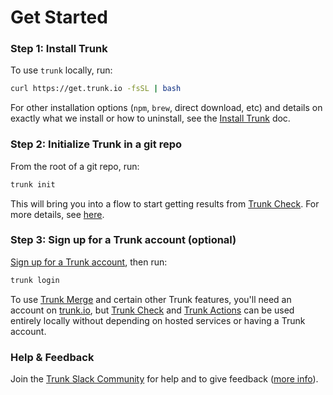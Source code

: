 # Get Started

### Step 1: Install Trunk

To use `trunk` locally, run:

```bash
curl https://get.trunk.io -fsSL | bash
```

For other installation options (`npm`, `brew`, direct download, etc) and details on exactly what we install or how to uninstall, see the [Install Trunk](overview/install-trunk.md) doc.

### Step 2: Initialize Trunk in a git repo

From the root of a git repo, run:

```bash
trunk init
```

This will bring you into a flow to start getting results from [Trunk Check](overview-2/). For more details, see [here](overview/init-in-a-git-repo.md).

### Step 3: Sign up for a Trunk account (optional)

[Sign up for a Trunk account](https://app.trunk.io/signup), then run:

```bash
trunk login
```

To use [Trunk Merge](overview-1/) and certain other Trunk features, you'll need an account on [trunk.io](https://app.trunk.io), but [Trunk Check](overview-2/) and [Trunk Actions](overview-3/) can be used entirely locally without depending on hosted services or having a Trunk account.

### Help & Feedback

Join the [Trunk Slack Community](https://slack.trunk.io) for help and to give feedback ([more info](administration/community.md)).
